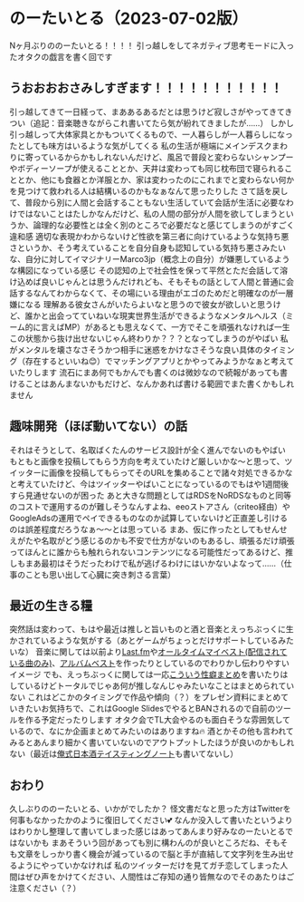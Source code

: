 # のーたいとる（2023-07-02版）

Nヶ月ぶりののーたいとる！！！！
引っ越しをしてネガティブ思考モードに入ったオタクの戯言を書く回です

## うおおおおさみしすぎます！！！！！！！！！！！
引っ越してきて一日経って、まああるあるだとは思うけど寂しさがやってきてきつい（追記：音楽聴きながらこれ書いてたら気が紛れてきましたが……）
しかし引っ越しって大体家具とかもついてくるもので、一人暮らしが一人暮らしになったとしても味方はいるような気がしてくる
私の生活が極端にメインデスクまわりに寄っているからかもしれないんだけど、風呂で普段と変わらないシャンプーやボディーソープが使えることとか、天井は変わっても同じ枕布団で寝られることとか、他にも食器とか洋服とか、家は変わったのにこれまでと変わらない何かを見つけて救われる人は結構いるのかもなぁなんて思ったりした
さて話を戻して、普段から別に人間と会話することもない生活していて会話が生活に必要なわけではないことはたしかなんだけど、私の人間の部分が人間を欲してしまうというか、論理的な必要性とは全く別のところで必要だなと感じてしまうのがすごく違和感
適切な表現かわからないけど性欲を第三者に向けているような気持ち悪さというか、そう考えていることを自分自身も認知している気持ち悪さみたいな、自分に対してイマジナリーMarco3jp（概念上の自分）が嫌悪しているような構図になっている感じ
その認知の上で社会性を保って平然とただ会話して溶け込めば良いじゃんとは思うんだけれども、そもそもの話として人間と普通に会話するなんてわからなくて、その場にいる理由がエゴのためだと明確なのが一層嫌になる
理解ある彼女さんがいたらよいなと思うので彼女が欲しいと思うけど、誰かと出会ってていねいな現実世界生活ができるようなメンタルヘルス（ミーム的に言えばMP）があるとも思えなくて、一方でそこを頑張れなければ一生この状態から抜け出せないじゃん終わりか？？？となってしまうのがやばい
私がメンタルを壊さなさそうかつ相手に迷惑をかけなさそうな良い具体のタイミング（存在するといいね😊）でマッチングアプリとかやってみようかなぁと考えていたりします
流石にまあ何でもかんでも書くのは微妙なので続報があっても書けることはあんまないかもだけど、なんかあれば書ける範囲でまた書くかもしれません

## 趣味開発（ほぼ動いてない）の話
それはそうとして、名取ばくたんのサービス設計が全く進んでないのもやばい
もともと画像を投稿してもらう方向を考えていたけど厳しいかな〜と思って、ツイッターに画像を投稿してもらってそのURLを集めることで諸々対処できるかなと考えていたけど、今はツイッターやばいことになっているのでもはや1週間後すら見通せないのが困った
あと大きな問題としてはRDSをNoRDSなものと同等のコストで運用するのが難しそうなんすよね、eeoストアさん（criteo経由）やGoogleAdsの運用でペイできるものなのか試算していないけど正直差し引けるのは誤差程度だろうなぁ〜〜とは思っている
まあ、仮に作ったとしてもせんせえがたや名取がどう感じるのかも不安で仕方がないのもあるし、頑張るだけ頑張ってほんとに誰からも触れられないコンテンツになる可能性だってあるけど、推しもまあ最初はそうだったわけで私が逃げるわけにはいかないよなって……（仕事のことも思い出して心臓に突き刺さる言葉）

## 最近の生きる糧
突然話は変わって、もはや最近は推しと旨いものと酒と音楽とえっちぶっくに生かされているような気がする（あとゲームがちょっとだけサポートしているみたいな）
音楽に関しては以前より[Last.fm](https://www.last.fm/user/Marco_utau)や[オールタイムマイベスト(配信されている曲のみ)](https://open.spotify.com/playlist/7tE9tXOLZA2EOC6206sTIX?si=f9e5a38d30074b74)、[アルバムベスト](https://twitter.com/Marco_utau/status/1658112258642157570)を作ったりとしているのでわりかし伝わりやすいイメージ
でも、えっちぶっくに関しては一応[こういう性癖まとめ](https://scrapbox.io/marco3jp/%E5%A5%BD%E3%81%8D%E3%81%AAR18%E3%82%B8%E3%83%A3%E3%83%B3%E3%83%AB)を書いたりはしているけどトータルでじゃあ何が推しなんじゃみたいなことはまとめられていない
これはどこかのタイミングで作品や傾向（？）をプレゼン資料にまとめていきたいお気持ちで、これはGoogle SlidesでやるとBANされるので自前のツールを作る予定だったりします
オタク会でTL大会やるのも面白そうな雰囲気しているので、なにか企画まとめてみたいのはありますね🔥
酒とかその他も言われてみるとあんまり細かく書いていないのでアウトプットしたほうが良いのかもしれない（最近は[俺式日本酒テイスティングノート](https://scrapbox.io/marco3jp/%E3%81%8A%E9%85%92DB%2F%E6%97%A5%E6%9C%AC%E9%85%92)も書いてないし）

## おわり
久しぶりののーたいとる、いかがでしたか？
怪文書だなと思った方はTwitterを何事もなかったかのように復旧してください💕
なんか没入して書いたというよりはわりかし整理して書いてしまった感じはあってあんまり好みなのーたいとるではないかも
まあそういう回があっても別に構わんのが良いところだね、そもそも文章をしっかり書く機会が減っているので脳と手が直結して文字列を生み出せるようにやっていかなければ
私のツイッターだけを見てガチ恋してしまった人間はぜひ声をかけてください、人間性はご存知の通り皆無なのでそのあたりはご注意ください（？）
